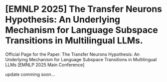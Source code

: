 # [EMNLP 2025] The Transfer Neurons Hypothesis: An Underlying Mechanism for Language Subspace Transitions in Multilingual LLMs.
Official Page for the Paper: The Transfer Neurons Hypothesis: An Underlying Mechanism for Language Subspace Transitions in Multilingual LLMs [EMNLP 2025 Main Conference]

update comming soon...
